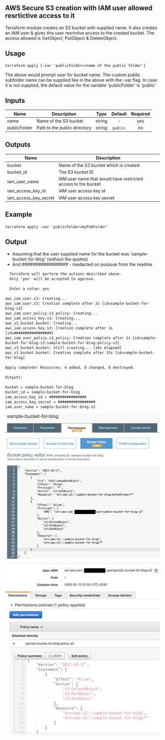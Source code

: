 ## AWS Secure S3 creation with IAM user allowed resrtictive access to it

Terraform module creates an S3 bucket with supplied name. It also creates an IAM user & gives this user resrictive access to the created bucket. The access allowed is GetObject, PutObject & DeleteObject. 

## Usage
```
terraform apply [-var 'publicFolder=<name of the public folder'] 
```
The above would prompt user for bucket name. The custom public subfolder name can be supplied like in the above with the -var flag. In case it is not supplied, the default value for the variable 'publicFolder' is 'public'

## Inputs

| Name | Description | Type | Default | Required |
|------|-------------|:----:|:-----:|:-----:|
| name | Name of the S3 bucket | string | - | yes |
| publicFolder | Path to the public directory | string | `public` | no |

## Outputs

| Name | Description |
|------|-------------|
| bucket | Name of the S3 bucket which is created |
| bucket_id |  The S3 bucket ID|
| iam_user_name | IAM user name that would have restricted access to the bucket|
| iam_access_key_id | IAM user access key id |
| iam_access_key_secret | IAM user access key secret |

## Example

```terraform apply -var 'publicFolder=myPubFolder'```

## Output
 - Assuming that the user supplied name for the bucket was 'sample-bucket-for-blog' (without the quotes)
 - And ################# - readacted on purpose from the readme

```Do you want to perform these actions?
  Terraform will perform the actions described above.
  Only 'yes' will be accepted to approve.

  Enter a value: yes

aws_iam_user.s3: Creating...
aws_iam_user.s3: Creation complete after 3s [id=sample-bucket-for-blog-s3]
aws_iam_user_policy.s3_policy: Creating...
aws_iam_access_key.s3: Creating...
aws_s3_bucket.bucket: Creating...
aws_iam_access_key.s3: Creation complete after 1s [id=#################]
aws_iam_user_policy.s3_policy: Creation complete after 1s [id=sample-bucket-for-blog-s3:sample-bucket-for-blog-policy-s3]
aws_s3_bucket.bucket: Still creating... [10s elapsed]
aws_s3_bucket.bucket: Creation complete after 15s [id=sample-bucket-for-blog]

Apply complete! Resources: 4 added, 0 changed, 0 destroyed.

Outputs:

bucket = sample-bucket-for-blog
bucket_id = sample-bucket-for-blog
iam_access_key_id = #################
iam_access_key_secret = #################
iam_user_name = sample-bucket-for-blog-s3
```

![SampleBucketPolicy](https://github.com/c0n71nu3/s3ProactiveSecure/blob/master/bucketPolicy.png "SampleBucketPolicyScreenShot ")
![SampleIAMPolicy](https://github.com/c0n71nu3/s3ProactiveSecure/blob/master/iamPolicy.png "SampleIAMPolicyScreenShot ")
